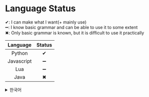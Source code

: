 # Language Status

✔: I can make what I want(+ mainly use) <br>
➖: I know basic grammar and can be able to use it to some extent <br>
✖: Only basic grammar is known, but it is difficult to use it practically
<br>
<div align=center>
  
|Language|Status|
|:---:|:---:|
|Python| ✔
|Javascript| ➖
|Lua| ➖
|Java| ✖

</div>
<details>
<summary>한국어</summary>
<br>
✔: 원하는 것을 만들 수 있음(+ 주로 사용) <br>
➖: 기본 문법을 알고 어느정도 구사할 수 있음 <br>
✖: 기초만 알며 실질적으로 사용하기 어려움 <br>
  
<div align=center>
  
|언어|상태|
|:---:|:---:|
|Python(파이썬)| ✔
|Javascript(자바스크립트)| ➖
|Lua(루아)| ➖
|Java(자바)| ✖
</details>
</div>
